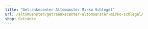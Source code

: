 ```yaml
---
title: "Getränkecenter Altomünster Mirko Schlegel"
url: /altomuenster/getraenkecenter-altomuenster-mirko-schlegel/
shop: Getränke
---
```

